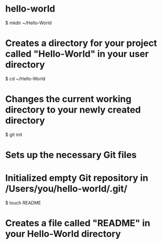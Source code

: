 hello-world
===========

$  mkdir ~/Hello-World
# Creates a directory for your project called "Hello-World" in your user directory

$  cd ~/Hello-World
# Changes the current working directory to your newly created directory

$  git init
# Sets up the necessary Git files
# Initialized empty Git repository in /Users/you/hello-world/.git/

$  touch README
# Creates a file called "README" in your Hello-World directory
